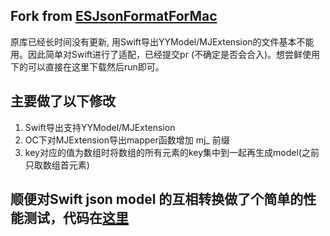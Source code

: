 ## Fork from [ESJsonFormatForMac](https://github.com/czhen09/ESJsonFormatForMac)

原库已经长时间没有更新, 用Swift导出YYModel/MJExtension的文件基本不能用。因此简单对Swift进行了适配，已经提交pr (不确定是否会合入)。想尝鲜使用下的可以直接在这里下载然后run即可。

## 主要做了以下修改
1. Swift导出支持YYModel/MJExtension
2. OC下对MJExtension导出mapper函数增加 mj_ 前缀
3. key对应的值为数组时将数组的所有元素的key集中到一起再生成model(之前只取数组首元素)

## 顺便对Swift json model 的互相转换做了个简单的性能测试，代码在[这里]()
